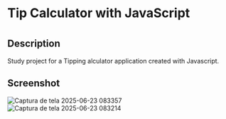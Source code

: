 ﻿# Tip Calculator with JavaScript

# 

## Description
Study project for a Tipping alculator application created with Javascript.

## Screenshot
![Captura de tela 2025-06-23 083357](https://github.com/user-attachments/assets/6d422f76-3c70-41ef-b80a-1945fdc7eeee)
![Captura de tela 2025-06-23 083214](https://github.com/user-attachments/assets/c6826a55-8776-43ef-825d-dfc1ad9b1e61)


```
